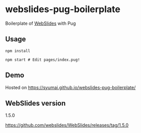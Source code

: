 # webslides-pug-boilerplate

Boilerplate of [WebSlides](https://github.com/webslides/webslides/) with Pug

## Usage

```console
npm install

npm start # Edit pages/index.pug!
```

## Demo

Hosted on https://syumai.github.io/webslides-pug-boilerplate/

## WebSlides version

1.5.0

https://github.com/webslides/WebSlides/releases/tag/1.5.0
